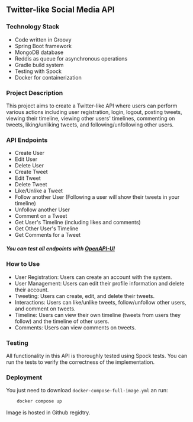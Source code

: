 ## Twitter-like Social Media API
### Technology Stack
- Code written in Groovy
- Spring Boot framework
- MongoDB database
- Reddis as queue for asynchronous operations
- Gradle build system
- Testing with Spock
- Docker for containerization
### Project Description
This project aims to create a Twitter-like API where users can perform various actions including user registration, login, logout, posting tweets, viewing their timeline, viewing other users' timelines, commenting on tweets, liking/unliking tweets, and following/unfollowing other users.

### API Endpoints
- Create User
- Edit User
- Delete User
- Create Tweet
- Edit Tweet
- Delete Tweet
- Like/Unlike a Tweet
- Follow another User (Following a user will show their tweets in your timeline)
- Unfollow another User
- Comment on a Tweet
- Get User's Timeline (including likes and comments)
- Get Other User's Timeline
- Get Comments for a Tweet
##### You can test all endpoints with [OpenAPI-UI](http://localhost:8080/swagger-ui/index.html)

### How to Use
- User Registration: Users can create an account with the system.
- User Management: Users can edit their profile information and delete their account.
- Tweeting: Users can create, edit, and delete their tweets.
- Interactions: Users can like/unlike tweets, follow/unfollow other users, and comment on tweets.
- Timeline: Users can view their own timeline (tweets from users they follow) and the timeline of other users.
- Comments: Users can view comments on tweets.
### Testing
All functionality in this API is thoroughly tested using Spock tests. You can run the tests to verify the correctness of the implementation.

### Deployment
You just need to download `docker-compose-full-image.yml` an run:
```sh
	docker compose up
```
Image is hosted in Github regidtry.
